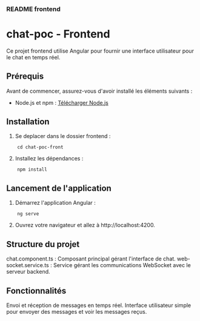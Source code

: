 ### README frontend

# chat-poc - Frontend

Ce projet frontend utilise Angular pour fournir une interface utilisateur pour le chat en temps réel.

## Prérequis

Avant de commencer, assurez-vous d'avoir installé les éléments suivants :

- Node.js et npm : [Télécharger Node.js](https://nodejs.org/)

## Installation

1. Se deplacer dans le dossier frontend :
```
    cd chat-poc-front
```
2. Installez les dépendances :
```
    npm install
```
## Lancement de l'application

1. Démarrez l'application Angular :
```
    ng serve
```
2. Ouvrez votre navigateur et allez à http://localhost:4200.

##  Structure du projet
chat.component.ts : Composant principal gérant l'interface de chat.
web-socket.service.ts : Service gérant les communications WebSocket avec le serveur backend.

##  Fonctionnalités
Envoi et réception de messages en temps réel.
Interface utilisateur simple pour envoyer des messages et voir les messages reçus.